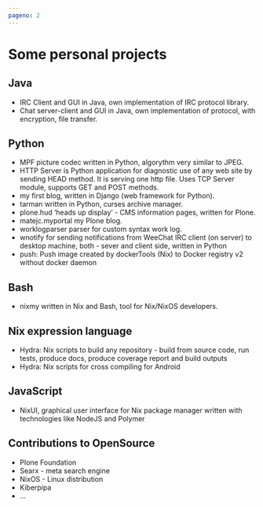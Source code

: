 ```yaml
---
pageno: 2
---
```

# Some personal projects

## Java
- IRC Client and GUI in Java, own implementation of IRC protocol library.
- Chat server-client and GUI in Java, own implementation of protocol, with encryption, file transfer.

## Python
- MPF picture codec written in Python, algorythm very similar to JPEG.
- HTTP Server is Python application for diagnostic use of any web site by sending HEAD method. It is serving one http file. Uses TCP Server module, supports GET and POST
methods.
- my first blog, written in Django (web framework for Python).
- tarman written in Python, curses archive manager.
- plone.hud ’heads up display’ - CMS information pages, written for Plone.
- matejc.myportal my Plone blog.
- worklogparser parser for custom syntax work log.
- wnotify for sending notifications from WeeChat IRC client (on server) to desktop machine, both - sever and client side, written in Python
- push: Push image created by dockerTools (Nix) to Docker registry v2 without docker daemon

## Bash
- nixmy written in Nix and Bash, tool for Nix/NixOS developers.

## Nix expression language
- Hydra: Nix scripts to build any repository - build from source code, run tests, produce docs, produce coverage report and build outputs
- Hydra: Nix scripts for cross compiling for Android

## JavaScript
- NixUI, graphical user interface for Nix package manager written with technologies like NodeJS and Polymer

## Contributions to OpenSource
- Plone Foundation
- Searx - meta search engine
- NixOS - Linux distribution
- Kiberpipa
- ...
